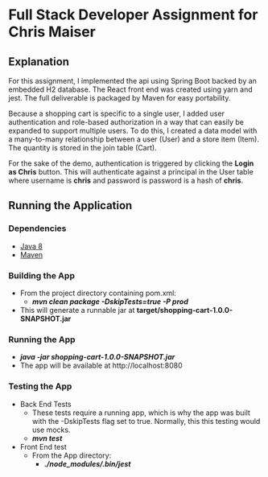 # Full Stack Developer Assignment for Chris Maiser
## Explanation

For this assignment, I implemented the api using Spring Boot backed
by an embedded H2 database.  The React front end was created using 
yarn and jest.  The full deliverable is packaged by Maven for easy
portability.  

Because a shopping cart is specific to a single user, I added user authentication and role-based authorization
 in a way that can easily be expanded to support multiple users.  To do this,
 I created a data model with a many-to-many relationship between a user (User)
 and a store item (Item).  The quantity is stored in the join table (Cart).
 
 For the sake of the demo, authentication is triggered by clicking the **Login as Chris** button.
 This will authenticate against a principal in the User table where username is
 **chris** and password is password is a hash of **chris**.    
 
 ## Running the Application
 ### Dependencies
 * [Java 8](https://www.oracle.com/technetwork/java/javase/downloads/jdk8-downloads-2133151.html)  
 * [Maven](https://maven.apache.org/download.cgi)  
 ### Building the App
* From the project directory containing pom.xml:  
  * ***mvn clean package -DskipTests=true -P prod***
* This will generate a runnable jar at **target/shopping-cart-1.0.0-SNAPSHOT.jar**
### Running the App
* ***java -jar shopping-cart-1.0.0-SNAPSHOT.jar***
* The app will be available at http://localhost:8080
### Testing the App
* Back End Tests
  * These tests require a running app, which is why the app was built with the -DskipTests flag set to true.  Normally, this this testing would use mocks.
  * ***mvn test***
* Front End test
  * From the App directory:
    * ***./node_modules/.bin/jest***
 
 
 
 
 
 

 
